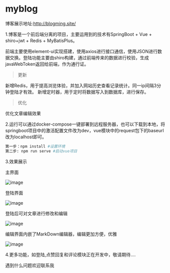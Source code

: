 # myblog



博客展示地址:http://blogming.site/



1.博客是一个前后端分离的项目，主要运用到的技术有SpringBoot + Vue +  shiro+jwt + Redis + MyBatisPlus。

前端主要使用element-ui实现搭建，使用axios进行接口通信，使用JSON进行数据交换。登陆功能主要由shiro构建，通过前端传来的数据进行校验，生成javaWebToken返回给前端，作为通行证。

>更新

新增Redis，用于提高浏览体验，并加入网站历史查看记录统计。同一ip间隔3分钟登陆才有效。
新增定时器，用于定时将数据写入到数据库，进行保存。

>优化

优化文章编辑效果

2.运行可以通过docker-compose一键部署到远程服务器，也可以下载到本地，将springboot项目中的激活配置文件改为dev，vue模块中的request包下的baseurl改为localhost即可。

```bash
第一步：npm install #设置环境
第二步: npm run serve #启动vue项目
```


3.效果展示

主界面

![image](https://user-images.githubusercontent.com/55617130/118366089-e5047900-b5d1-11eb-85e7-4a386edf223c.png)




登陆界面

![image](https://user-images.githubusercontent.com/55617130/118366113-fc436680-b5d1-11eb-896c-1dcbb7f59015.png)

登陆后可对文章进行修改和编辑

![image](https://user-images.githubusercontent.com/55617130/118366134-0bc2af80-b5d2-11eb-9460-d705b3b2f8b6.png)

编辑界面内嵌了MarkDown编辑器，编辑更加方便，优雅

![image](https://user-images.githubusercontent.com/55617130/118366147-154c1780-b5d2-11eb-9985-be03da9a8d47.png)



4.更多功能，如登陆,点赞回复和评论模块正在开发中，敬请期待....


遇到什么问题欢迎联系我